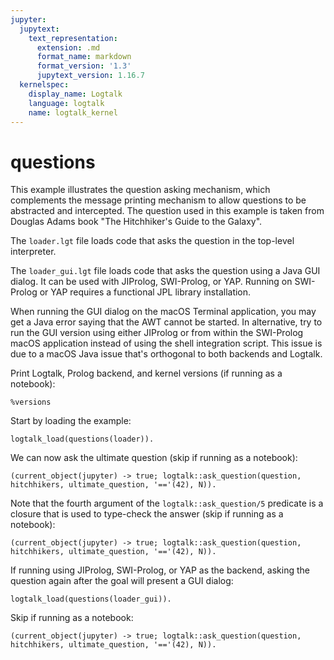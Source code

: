 ```yaml
---
jupyter:
  jupytext:
    text_representation:
      extension: .md
      format_name: markdown
      format_version: '1.3'
      jupytext_version: 1.16.7
  kernelspec:
    display_name: Logtalk
    language: logtalk
    name: logtalk_kernel
---
```


<!--
________________________________________________________________________

This file is part of Logtalk <https://logtalk.org/>  
SPDX-FileCopyrightText: 1998-2025 Paulo Moura <pmoura@logtalk.org>  
SPDX-License-Identifier: Apache-2.0

Licensed under the Apache License, Version 2.0 (the "License");
you may not use this file except in compliance with the License.
You may obtain a copy of the License at

    http://www.apache.org/licenses/LICENSE-2.0

Unless required by applicable law or agreed to in writing, software
distributed under the License is distributed on an "AS IS" BASIS,
WITHOUT WARRANTIES OR CONDITIONS OF ANY KIND, either express or implied.
See the License for the specific language governing permissions and
limitations under the License.
________________________________________________________________________
-->

# questions

This example illustrates the question asking mechanism, which complements
the message printing mechanism to allow questions to be abstracted and
intercepted. The question used in this example is taken from Douglas Adams
book "The Hitchhiker's Guide to the Galaxy".

The `loader.lgt` file loads code that asks the question in the top-level
interpreter.

The `loader_gui.lgt` file loads code that asks the question using a Java
GUI dialog. It can be used with JIProlog, SWI-Prolog, or YAP. Running on
SWI-Prolog or YAP requires a functional JPL library installation.

When running the GUI dialog on the macOS Terminal application, you may get
a Java error saying that the AWT cannot be started. In alternative, try
to run the GUI version using either JIProlog or from within the SWI-Prolog
macOS application instead of using the shell integration script. This issue
is due to a macOS Java issue that's orthogonal to both backends and Logtalk.

Print Logtalk, Prolog backend, and kernel versions (if running as a notebook):

```logtalk
%versions
```

Start by loading the example:

```logtalk
logtalk_load(questions(loader)).
```

We can now ask the ultimate question (skip if running as a notebook):

```logtalk
(current_object(jupyter) -> true; logtalk::ask_question(question, hitchhikers, ultimate_question, '=='(42), N)).
```

<!--
The answer to the ultimate question of Life, The Universe and Everything is?
> 42.

N = 42.
-->

Note that the fourth argument of the `logtalk::ask_question/5` predicate is
a closure that is used to type-check the answer (skip if running as a notebook):

```logtalk
(current_object(jupyter) -> true; logtalk::ask_question(question, hitchhikers, ultimate_question, '=='(42), N)).
```

<!--
The answer to the ultimate question of Life, The Universe and Everything is?
> icecream.
> tea.
> 42.

N = 42.
-->

If running using JIProlog, SWI-Prolog, or YAP as the backend, asking the
question again after the goal will present a GUI dialog:

```logtalk
logtalk_load(questions(loader_gui)).
```

<!--
true.
-->

 Skip if running as a notebook:

```logtalk
(current_object(jupyter) -> true; logtalk::ask_question(question, hitchhikers, ultimate_question, '=='(42), N)).
```

<!--
true.
-->
